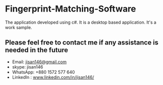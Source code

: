 # Fingerprint-Matching-Software

The application developed using c#. It is a desktop based application. It's a work sample.

## Please feel free to contact me if any assistance is needed in the future

- Email: jisan146@gmail.com
- skype: jisan146
- WhatsApp: +880 1572 577 640
- LinkedIn : www.linkedin.com/in/jisan146/
 

 

